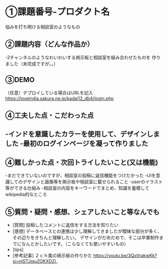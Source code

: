 # ①課題番号-プロダクト名
悩みを打ち明ける相談室のようなもの
## ②課題内容（どんな作品か）
-2チャンネルのようなわいわいする掲示板と相談室を組み合わせたものを
作りました（未完成ですが。。）

## ③DEMO
（任意）デプロイしている場合はURLを記入
https://loveindia.sakura.ne.jp/kadai12_db4/login.php
## ④工夫した点・こだわった点
-インドを意識したカラーを使用して、デザインしました
-最初のログインページを凝って作りました
-

## ④難しかった点・次回トライしたいこと(又は機能)
-まだできていないのですが、相談室の投稿に返信機能をつけたかった
-UIを意識してのデザインと画像等を掲示板や相談室に載せられること
-userのイラスト等ができる仕組み
-相談室の内容をキーワードでまとめ、知識を蓄積してwikipedia的なところ

## ⑤質問・疑問・感想、シェアしたいこと等なんでも
- [質問]
投稿したコメントに返信をする方法を知りたい
- [感想]
データベースとの連携は少し理解してきましたが曖昧な部分が多く、その辺りをきちんと理解したい。
デザインがだめだめで、そこは卒業制作までになんとかしたいです。（こらなくても使いやすいもの）
- [tips]
- [参考記事]
２ｃｈ風の掲示板の作りかた
https://youtu.be/3QxtIrakwKk?si=nlSTJiquZOKXDZj_